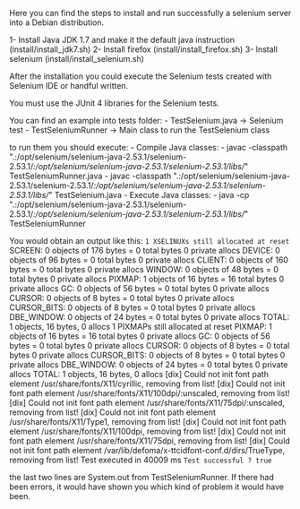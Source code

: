 Here you can find the steps to install and run successfully a selenium server into a Debian distribution.

1- Install Java JDK 1.7 and make it the default java instruction (install/install_jdk7.sh)
2- Install firefox (install/install_firefox.sh)
3- Install selenium (install/install_selenium.sh)

After the installation you could execute the Selenium tests created with Selenium IDE or handful written. 

You must use the JUnit 4 libraries for the Selenium tests.

You can find an example into tests folder:
	- TestSelenium.java -> Selenium test
	- TestSeleniumRunner -> Main class to run the TestSelenium class

to run them you should execute:
	- Compile Java classes:
		- javac -classpath ".:/opt/selenium/selenium-java-2.53.1/selenium-2.53.1/*:/opt/selenium/selenium-java-2.53.1/selenium-2.53.1/libs/*" TestSeleniumRunner.java
		- javac -classpath ".:/opt/selenium/selenium-java-2.53.1/selenium-2.53.1/*:/opt/selenium/selenium-java-2.53.1/selenium-2.53.1/libs/*" TestSelenium.java
	- Execute Java classes:
		- java -cp ".:/opt/selenium/selenium-java-2.53.1/selenium-2.53.1/*:/opt/selenium/selenium-java-2.53.1/selenium-2.53.1/libs/*" TestSeleniumRunner

You would obtain an output like this:
`1 XSELINUXs still allocated at reset`
SCREEN: 0 objects of 176 bytes = 0 total bytes 0 private allocs
DEVICE: 0 objects of 96 bytes = 0 total bytes 0 private allocs
CLIENT: 0 objects of 160 bytes = 0 total bytes 0 private allocs
WINDOW: 0 objects of 48 bytes = 0 total bytes 0 private allocs
PIXMAP: 1 objects of 16 bytes = 16 total bytes 0 private allocs
GC: 0 objects of 56 bytes = 0 total bytes 0 private allocs
CURSOR: 0 objects of 8 bytes = 0 total bytes 0 private allocs
CURSOR_BITS: 0 objects of 8 bytes = 0 total bytes 0 private allocs
DBE_WINDOW: 0 objects of 24 bytes = 0 total bytes 0 private allocs
TOTAL: 1 objects, 16 bytes, 0 allocs
1 PIXMAPs still allocated at reset
PIXMAP: 1 objects of 16 bytes = 16 total bytes 0 private allocs
GC: 0 objects of 56 bytes = 0 total bytes 0 private allocs
CURSOR: 0 objects of 8 bytes = 0 total bytes 0 private allocs
CURSOR_BITS: 0 objects of 8 bytes = 0 total bytes 0 private allocs
DBE_WINDOW: 0 objects of 24 bytes = 0 total bytes 0 private allocs
TOTAL: 1 objects, 16 bytes, 0 allocs
[dix] Could not init font path element /usr/share/fonts/X11/cyrillic, removing from list!
[dix] Could not init font path element /usr/share/fonts/X11/100dpi/:unscaled, removing from list!
[dix] Could not init font path element /usr/share/fonts/X11/75dpi/:unscaled, removing from list!
[dix] Could not init font path element /usr/share/fonts/X11/Type1, removing from list!
[dix] Could not init font path element /usr/share/fonts/X11/100dpi, removing from list!
[dix] Could not init font path element /usr/share/fonts/X11/75dpi, removing from list!
[dix] Could not init font path element /var/lib/defoma/x-ttcidfont-conf.d/dirs/TrueType, removing from list!
Test executed in 40009 ms
`Test successful ? true`
	
the last two lines are System.out from TestSeleniumRunner. If there had been errors, it would have shown you which kind of problem it would have been.
